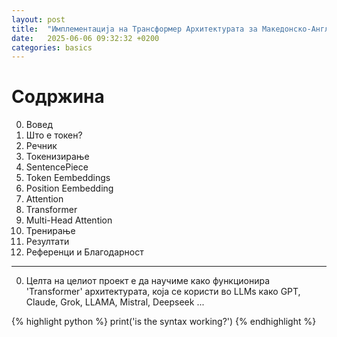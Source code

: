 ```yaml
---
layout: post
title:  "Имплементациjа на Трансформер Архитектурата за Македонско-Англиски Превод На Реченици"
date:   2025-06-06 09:32:32 +0200
categories: basics
---
```


# Содржина

0. Вовед
1. Што е токен?
2. Речник
3. Токенизирање
4. SentencePiece
5. Token Eembeddings
6. Position Eembedding
7. Attention
8. Transformer
9. Multi-Head Attention
10. Тренирање
11. Резултати
12. Референци и Благодарност

---

0. Целта на целиот проект е да научиме како функционира 'Transformer' архитектурата, која се користи во LLMs како GPT, Claude, Grok, LLAMA, Mistral, Deepseek ...


{% highlight python %}
print('is the syntax working?')
{% endhighlight %}
